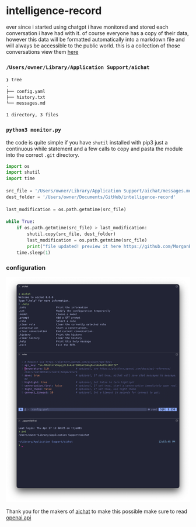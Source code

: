 # intelligence-record

ever since i started using chatgpt i have monitored and stored each conversation i have had with it.  of course everyone has a copy of their data, however this data will be formatted automatically into a markdown file and will always be accessible to the public world. this is a collection of those conversations view them [here](./messages.md)

### `/Users/owner/Library/Application Support/aichat`

```
❯ tree
.
├── config.yaml
├── history.txt
└── messages.md

1 directory, 3 files
```

###  `python3 monitor.py`

the code is quite simple if you have `shutil` installed with pip3 just a continuous while statement and a few calls to copy and pasta the module into the correct `.git` directory.

```python
import os
import shutil
import time

src_file = '/Users/owner/Library/Application Support/aichat/messages.md'
dest_folder = '/Users/owner/Documents/GitHub/intelligence-record'

last_modification = os.path.getmtime(src_file)

while True:
    if os.path.getmtime(src_file) > last_modification:
        shutil.copy(src_file, dest_folder)
        last_modification = os.path.getmtime(src_file)
        print("file updated! preview it here https://github.com/MorganBergen/intelligence-record.git")
    time.sleep(1)
```

###  configuration 

<img src="./prev.png">

Thank you for the makers of [aichat](https://github.com/sigoden/aichat) to make this possible
make sure to read [openai api](https://platform.openai.com/docs/api-reference/completions/create#chat)
